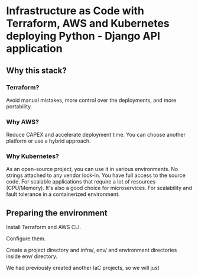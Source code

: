 # Infrastructure as Code with Terraform, AWS and Kubernetes deploying Python - Django API application

## Why this stack?

### Terraform?

Avoid manual mistakes, more control over the deployments, and more portability.

### Why AWS?

Reduce CAPEX and accelerate deployment time. You can choose another platform or use a hybrid approach.

### Why Kubernetes?

As an open-source project, you can use it in various environments. No strings attached to any vendor lock-in. You have full access to the source code.
For scalable applications that require a lot of resources (CPU/Memory). It's also a good choice for microservices.
For scalability and fault tolerance in a containerized environment.

## Preparing the environment

Install Terraform and AWS CLI.

Configure them.

Create a project directory and infra/, env/ and environment directories inside env/ directory.

We had previously created another IaC projects, so we will just 